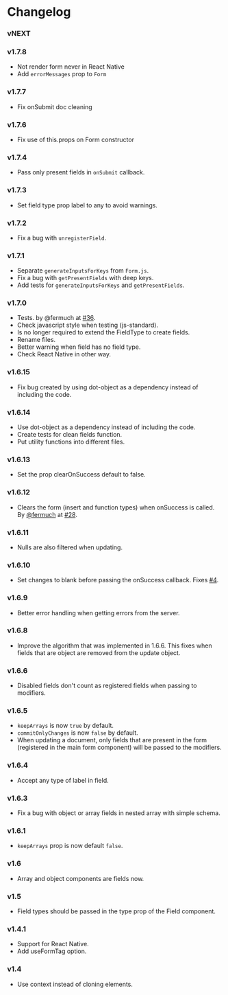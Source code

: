 # Changelog

### vNEXT

### v1.7.8

- Not render form never in React Native
- Add ```errorMessages``` prop to ```Form```

### v1.7.7

- Fix onSubmit doc cleaning

### v1.7.6

- Fix use of this.props on Form constructor

### v1.7.4

- Pass only present fields in ```onSubmit``` callback.

### v1.7.3

- Set field type prop label to any to avoid warnings.

### v1.7.2

- Fix a bug with ```unregisterField```.

### v1.7.1

- Separate ```generateInputsForKeys``` from ```Form.js```.
- Fix a bug with ```getPresentFields``` with deep keys.
- Add tests for ```generateInputsForKeys``` and ```getPresentFields```.

### v1.7.0

- Tests. by @fermuch at [#36](https://github.com/nicolaslopezj/simple-react-form/pull/36).
- Check javascript style when testing (js-standard).
- Is no longer required to extend the FieldType to create fields.
- Rename files.
- Better warning when field has no field type.
- Check React Native in other way.

### v1.6.15

- Fix bug created by using dot-object as a dependency instead of including the code.

### v1.6.14

- Use dot-object as a dependency instead of including the code.
- Create tests for clean fields function.
- Put utility functions into different files.

### v1.6.13

- Set the prop clearOnSuccess default to false.

### v1.6.12

- Clears the form (insert and function types) when onSuccess is called. By [@fermuch](https://github.com/fermuch) at [#28](https://github.com/nicolaslopezj/simple-react-form/pull/28).

### v1.6.11

- Nulls are also filtered when updating.

### v1.6.10

- Set changes to blank before passing the onSuccess callback. Fixes [#4](https://github.com/nicolaslopezj/simple-react-form/issues/4).

### v1.6.9

- Better error handling when getting errors from the server.

### v1.6.8

- Improve the algorithm that was implemented in 1.6.6. This fixes when fields that
are object are removed from the update object.

### v1.6.6

- Disabled fields don't count as registered fields when passing to modifiers.

### v1.6.5

- ```keepArrays``` is now ```true``` by default.
- ```commitOnlyChanges``` is now ```false``` by default.
- When updating a document, only fields that are present in the form (registered
  in the main form component) will be passed to the modifiers.

### v1.6.4

- Accept any type of label in field.

### v1.6.3

- Fix a bug with object or array fields in nested array with simple schema.

### v1.6.1

- ```keepArrays``` prop is now default ```false```.

### v1.6

- Array and object components are fields now.


### v1.5

- Field types should be passed in the type prop of the Field component.

### v1.4.1

- Support for React Native.
- Add useFormTag option.

### v1.4

- Use context instead of cloning elements.
